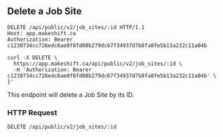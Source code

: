 ## Delete a Job Site

```http
DELETE /api/public/v2/job_sites/:id HTTP/1.1
Host: app.makeshift.ca
Authorization: Bearer c1230734cc726edc6ae0f8fd00b279dc67f34937d7b8fa8fe5b13a232c11a04b
```

```shell
curl -X DELETE \
  https://app.makeshift.ca/api/public/v2/job_sites/:id \
  -H 'Authorization: Bearer c1230734cc726edc6ae0f8fd00b279dc67f34937d7b8fa8fe5b13a232c11a04b' \
}'
```

This endpoint will delete a Job Site by its ID.

### HTTP Request

`DELETE /api/public/v2/job_sites/:id`

